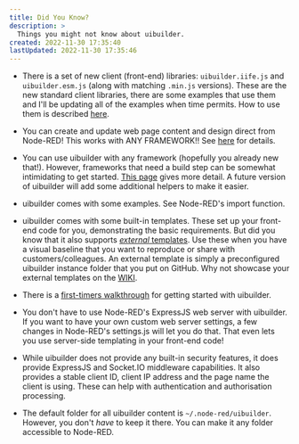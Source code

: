 ```yaml
---
title: Did You Know?
description: >
  Things you might not know about uibuilder.
created: 2022-11-30 17:35:40
lastUpdated: 2022-11-30 17:35:46
---
```


* There is a set of new client (front-end) libraries: `uibuilder.iife.js` and `uibuilder.esm.js` (along with matching `.min.js` versions). These are the new standard client libraries, there are some examples that use them and I'll be updating all of the examples when time permits. How to use them is described [here](https://totallyinformation.github.io/node-red-contrib-uibuilder/#/uibuilder.module).

* You can create and update web page content and design direct from Node-RED! This works with ANY FRAMEWORK!! See [here](https://totallyinformation.github.io/node-red-contrib-uibuilder/#/uibuilder.module?id=dynamic-data-driven-html-content-1) for details.

* You can use uibuilder with any framework (hopefully you already new that!). However, frameworks that need a build step can be somewhat intimidating to get started. [This page](https://totallyinformation.github.io/node-red-contrib-uibuilder/#/front-end-builds) gives more detail. A future version of uibuilder will add some additional helpers to make it easier.

* uibuilder comes with some examples. See Node-RED's import function.

* uibuilder comes with some built-in templates. These set up your front-end code for you, demonstrating the basic requirements. But did you know that it also supports [_external_ templates](https://github.com/TotallyInformation/node-red-contrib-uibuilder/wiki/External-Templates-Catalogue). Use these when you have a visual baseline that you want to reproduce or share with customers/colleagues. An external template is simply a preconfigured uibuilder instance folder that you put on GitHub. Why not showcase your external templates on the [WIKI](https://github.com/TotallyInformation/node-red-contrib-uibuilder/wiki/External-Templates-Catalogue).

* There is a [first-timers walkthrough](https://totallyinformation.github.io/node-red-contrib-uibuilder/#/walkthrough1) for getting started with uibuilder.

* You don't have to use Node-RED's ExpressJS web server with uibuilder. If you want to have your own custom web server settings, a few changes in Node-RED's settings.js will let you do that. That even lets you use server-side templating in your front-end code! 

* While uibuilder does not provide any built-in security features, it does provide ExpressJS and Socket.IO middleware capabilities. It also provides a stable client ID, client IP address and the page name the client is using. These can help with authentication and authorisation processing.

* The default folder for all uibuilder content is `~/.node-red/uibuilder`. However, you don't _have_ to keep it there. You can make it any folder accessible to Node-RED.
